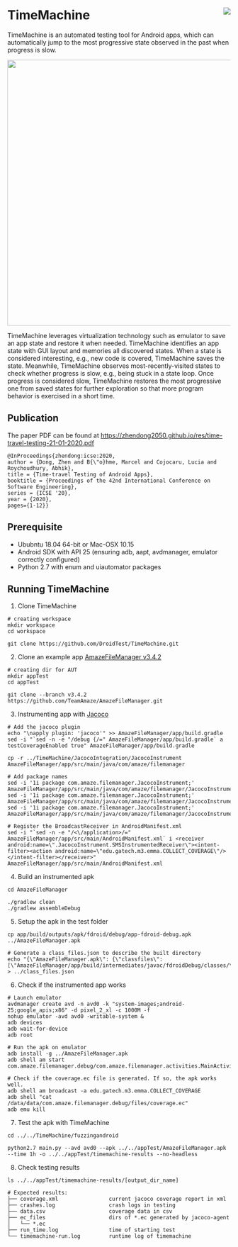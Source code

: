 # TimeMachine <img align="right" src="https://zenodo.org/badge/DOI/10.5281/zenodo.3672076.svg">

TimeMachine is an automated testing tool for Android apps, which can automatically jump to the most progressive state observed in the past when progress is slow. 

<p align="center">
<img src="https://github.com/DroidTest/TimeMachine/blob/master/illustration.jpg" width="600">
</p>

TimeMachine leverages virtualization technology such as emulator to save an app state and restore it when needed. TimeMachine identifies an app state with GUI layout and memories all discovered states. When a state is considered interesting, e.g., new code is covered, TimeMachine saves the state. Meanwhile, TimeMachine observes most-recently-visited states to check whether progress is slow, e.g., being stuck in a state loop. Once progress is considered slow, TimeMachine restores the most progressive one from saved states for further exploration so that more program behavior is exercised in a short time. 

    


<!---
The figure above demonstrates how it works. When execution keeps going through a loop state S2 -- S3 -- S4 -- S2 (see Figure (a)), TimeMachine terminates the current execution due to lack of progress, resumes the most progressive state S1 (assuming that S1 is the most progressive state among all discovered states),  and launches a new execution from state S1. When reaching state S6 via S5 (see Figure(b)), the execution gets stuck, i.e., unable to exit the state after executing a fixed amount of events. TimeMachine terminates current execution again and resumes the most progressive state S5 to launch a new execution. The whole process is automatically triggered during testing.
--->

## Publication ##
The paper PDF can be found at https://zhendong2050.github.io/res/time-travel-testing-21-01-2020.pdf
```
@InProceedings{zhendong:icse:2020,
author = {Dong, Zhen and B{\"o}hme, Marcel and Cojocaru, Lucia and Roychoudhury, Abhik},
title = {Time-travel Testing of Android Apps},
booktitle = {Proceedings of the 42nd International Conference on Software Engineering},
series = {ICSE '20},
year = {2020},
pages={1-12}}

```




## Prerequisite ##
* Ububntu 18.04 64-bit or Mac-OSX 10.15 
* Android SDK with API 25 (ensuring adb, aapt, avdmanager, emulator correctly configured) 
* Python 2.7 with enum and uiautomator packages

<!--
adb, aapt, avdmanager, emulator 
enum, uiautomator

Check commands "adb", "aapt", "avdmanager", "emulator" in your terminal to make sure you have correctly configured environment variables.
Package "enum" and "uiautomator" are needed in python2.7.
-->



## Running TimeMachine ##
1. Clone TimeMachine
```
# creating workspace
mkdir workspace
cd workspace

git clone https://github.com/DroidTest/TimeMachine.git
```

2. Clone an example app [AmazeFileManager v3.4.2](https://github.com/TeamAmaze/AmazeFileManager/releases/tag/v3.4.2)
```
# creating dir for AUT
mkdir appTest
cd appTest

git clone --branch v3.4.2 https://github.com/TeamAmaze/AmazeFileManager.git
```
3. Instrumenting app with [Jacoco](https://www.jacoco.org/jacoco/)
```
# Add the jacoco plugin
echo "\napply plugin: 'jacoco'" >> AmazeFileManager/app/build.gradle
sed -i "`sed -n -e "/debug {/=" AmazeFileManager/app/build.gradle` a testCoverageEnabled true" AmazeFileManager/app/build.gradle

cp -r ../TimeMachine/JacocoIntegration/JacocoInstrument AmazeFileManager/app/src/main/java/com/amaze/filemanager

# Add package names
sed -i '1i package com.amaze.filemanager.JacocoInstrument;' AmazeFileManager/app/src/main/java/com/amaze/filemanager/JacocoInstrument/FinishListener.java
sed -i '1i package com.amaze.filemanager.JacocoInstrument;' AmazeFileManager/app/src/main/java/com/amaze/filemanager/JacocoInstrument/JacocoInstrumentation.java
sed -i '1i package com.amaze.filemanager.JacocoInstrument;' AmazeFileManager/app/src/main/java/com/amaze/filemanager/JacocoInstrument/SMSInstrumentedReceiver.java

# Register the BroadcastReceiver in AndroidManifest.xml
sed -i "`sed -n -e "/<\/application>/=" AmazeFileManager/app/src/main/AndroidManifest.xml` i <receiver android:name=\".JacocoInstrument.SMSInstrumentedReceiver\"><intent-filter><action android:name=\"edu.gatech.m3.emma.COLLECT_COVERAGE\"/></intent-filter></receiver>" AmazeFileManager/app/src/main/AndroidManifest.xml
```
4. Build an instrumented apk
```
cd AmazeFileManager

./gradlew clean
./gradlew assembleDebug
```

5. Setup the apk in the test folder

```
cp app/build/outputs/apk/fdroid/debug/app-fdroid-debug.apk ../AmazeFileManager.apk

# Generate a class_files.json to describe the built directory
echo "{\"AmazeFileManager.apk\": {\"classfiles\": [\"AmazeFileManager/app/build/intermediates/javac/fdroidDebug/classes/\",\"AmazeFileManager/commons_compress_7z/build/intermediates/javac/debug/classes/\"]}}" > ../class_files.json
```
6. Check if the instrumented app works
```
# Launch emulator
avdmanager create avd -n avd0 -k "system-images;android-25;google_apis;x86" -d pixel_2_xl -c 1000M -f
nohup emulator -avd avd0 -writable-system &
adb devices
adb wait-for-device
adb root

# Run the apk on emulator 
adb install -g ../AmazeFileManager.apk
adb shell am start com.amaze.filemanager.debug/com.amaze.filemanager.activities.MainActivity

# Check if the coverage.ec file is generated. If so, the apk works well. 
adb shell am broadcast -a edu.gatech.m3.emma.COLLECT_COVERAGE
adb shell "cat /data/data/com.amaze.filemanager.debug/files/coverage.ec" 
adb emu kill
```

7. Test the apk with TimeMachine
```  
cd ../../TimeMachine/fuzzingandroid

python2.7 main.py --avd avd0 --apk ../../appTest/AmazeFileManager.apk --time 1h -o ../../appTest/timemachine-results --no-headless
```   
8. Check testing results

```  
ls ../../appTest/timemachine-results/[output_dir_name]

# Expected results:
├── coverage.xml                current jacoco coverage report in xml
├── crashes.log                 crash logs in testing
├── data.csv                    coverage data in csv
├── ec_files                    dirs of *.ec generated by jacoco-agent
│   └── *.ec         
├── run_time.log                time of starting test
└── timemachine-run.log         runtime log of timemachine
```  

<!--
## Usage of TimeMachine ##
```

python2.7 main.py [-h] [--avd AVD_NAME] [--apk APK] [-n NUMBER_OF_DEVICES]
                                [--apk-list APK_LIST] -o O [--time TIME] [--repeat REPEAT]
                                [--no-headless] [--offset OFFSET]


  -h, --help                    show this help message and exit
  --avd AVD_NAME                the device name
  --apk APK                     the path of apk under test
  -n NUMBER_OF_DEVICES          number of emulators created for testing, default: 1
  --apk-list APK_LIST           list of apks under test
  -o O                          output dir
  --time TIME                   the fuzzing time in hours (e.g., 6h), minutes (e.g.,
                                6m), or seconds (e.g., 6s), default: 6h
  --repeat REPEAT               the repeated number of runs, default: 1
  --no-headless                 show gui or not
  --offset OFFSET               device offset number w.r.t emulator-5554
```  


Useful scripts:
```
#check current jacoco line coverage
python2.7 compute_coverage.py ../../appTest/timemachine-results/[output_dir_name]

#Check crashes
cat ../../appTest/timemachine-results/[output_dir_name]/crashes.log

#Check logs
cat ../../appTest/timemachine-results/[output_dir_name]/timemachine-run.log
```

### Changes from TimeMachine 1.0
* remove Virtualbox from architecture to perform better
* replace coverage collection tool from Emma to Jacoco
* testing of closed source projects instrumented by ella is no longer supported
-->



